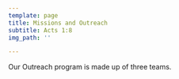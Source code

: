 ```yaml
---
template: page
title: Missions and Outreach
subtitle: Acts 1:8
img_path: ''

---
```

Our Outreach program is made up of three teams. 
